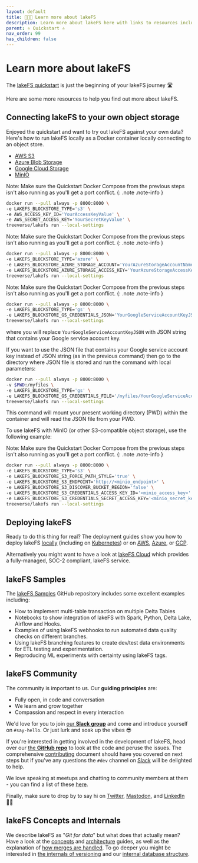 ```yaml
---
layout: default
title: 🧑🏻‍🎓 Learn more about lakeFS
description: Learn more about lakeFS here with links to resources including quickstart, samples, installation guides, and more. 
parent: ⭐ Quickstart ⭐
nav_order: 99
has_children: false
---
```


# Learn more about lakeFS

The [lakeFS quickstart](/quickstart) is just the beginning of your lakeFS journey 🛣️

Here are some more resources to help you find out more about lakeFS. 

## Connecting lakeFS to your own object storage

Enjoyed the quickstart and want to try out lakeFS against your own data? Here's how to run lakeFS locally as a Docker container locally connecting to an object store. 

<div class="tabs">
  <ul>
    <li><a href="#on-aws-s3">AWS S3</a></li>
    <li><a href="#on-azure-blob">Azure Blob Storage</a></li>
    <li><a href="#on-google-gcs">Google Cloud Storage</a></li>
    <li><a href="#on-minio">MinIO</a></li>
  </ul> 
  <div markdown="1" id="on-aws-s3">

Note: Make sure the Quickstart Docker Compose from the previous steps isn't also running as you'll get a port conflict.
{: .note .note-info }

   ```bash
docker run --pull always -p 8000:8000 \
   -e LAKEFS_BLOCKSTORE_TYPE='s3' \
   -e AWS_ACCESS_KEY_ID='YourAccessKeyValue' \
   -e AWS_SECRET_ACCESS_KEY='YourSecretKeyValue' \
   treeverse/lakefs run --local-settings
   ```

  </div>
  <div markdown="1" id="on-azure-blob">

Note: Make sure the Quickstart Docker Compose from the previous steps isn't also running as you'll get a port conflict.
{: .note .note-info }

   ```bash
docker run --pull always -p 8000:8000 \
   -e LAKEFS_BLOCKSTORE_TYPE='azure' \
   -e LAKEFS_BLOCKSTORE_AZURE_STORAGE_ACCOUNT='YourAzureStorageAccountName' \
   -e LAKEFS_BLOCKSTORE_AZURE_STORAGE_ACCESS_KEY='YourAzureStorageAccessKey' \
   treeverse/lakefs run --local-settings
   ```

  </div>
  <div markdown="1" id="on-google-gcs">

Note: Make sure the Quickstart Docker Compose from the previous steps isn't also running as you'll get a port conflict.
{: .note .note-info }

   ```bash
docker run --pull always -p 8000:8000 \
   -e LAKEFS_BLOCKSTORE_TYPE='gs' \
   -e LAKEFS_BLOCKSTORE_GS_CREDENTIALS_JSON='YourGoogleServiceAccountKeyJSON' \
   treeverse/lakefs run --local-settings
   ```
where you will replace ```YourGoogleServiceAccountKeyJSON``` with JSON string that contains your Google service account key.

If you want to use the JSON file that contains your Google service account key instead of JSON string (as in the previous command) then go to the directory where JSON file is stored and run the command with local parameters:

   ```bash
docker run --pull always -p 8000:8000 \
   -v $PWD:/myfiles \
   -e LAKEFS_BLOCKSTORE_TYPE='gs' \
   -e LAKEFS_BLOCKSTORE_GS_CREDENTIALS_FILE='/myfiles/YourGoogleServiceAccountKey.json' \
   treeverse/lakefs run --local-settings
   ```
This command will mount your present working directory (PWD) within the container and will read the JSON file from your PWD.

  </div>
  <div markdown="1" id="on-minio">

To use lakeFS with MinIO (or other S3-compatible object storage), use the following example:

Note: Make sure the Quickstart Docker Compose from the previous steps isn't also running as you'll get a port conflict.
{: .note .note-info }

   ```bash
docker run --pull always -p 8000:8000 \
   -e LAKEFS_BLOCKSTORE_TYPE='s3' \
   -e LAKEFS_BLOCKSTORE_S3_FORCE_PATH_STYLE='true' \
   -e LAKEFS_BLOCKSTORE_S3_ENDPOINT='http://<minio_endpoint>' \
   -e LAKEFS_BLOCKSTORE_S3_DISCOVER_BUCKET_REGION='false' \
   -e LAKEFS_BLOCKSTORE_S3_CREDENTIALS_ACCESS_KEY_ID='<minio_access_key>' \
   -e LAKEFS_BLOCKSTORE_S3_CREDENTIALS_SECRET_ACCESS_KEY='<minio_secret_key>' \
   treeverse/lakefs run --local-settings
   ```

  </div>
</div>

## Deploying lakeFS

Ready to do this thing for real? The deployment guides show you how to deploy lakeFS [locally](/deploy/onprem.html) (including on [Kubernetes](/deploy/onprem.html#k8s)) or on [AWS](/deploy/aws.html), [Azure](/deploy/azure.html), or [GCP](/deploy/gcp.html). 

Alternatively you might want to have a look at [lakeFS Cloud](https://lakefs.cloud/) which provides a fully-managed, SOC-2 compliant, lakeFS service. 

## lakeFS Samples

The [lakeFS Samples](https://github.com/treeverse/lakeFS-samples) GitHub repository includes some excellent examples including: 

* How to implement multi-table transaction on multiple Delta Tables
* Notebooks to show integration of lakeFS with Spark, Python, Delta Lake, Airflow and Hooks.
* Examples of using lakeFS webhooks to run automated data quality checks on different branches.
* Using lakeFS branching features to create dev/test data environments for ETL testing and experimentation.
* Reproducing ML experiments with certainty using lakeFS tags.

## lakeFS Community

The community is important to us. Our **guiding principles** are: 

* Fully open, in code and conversation
* We learn and grow together
* Compassion and respect in every interaction

We'd love for you to join [our **Slack group**](https://lakefs.io/slack) and come and introduce yourself on `#say-hello`. Or just lurk and soak up the vibes 😎

If you're interested in getting involved in the development of lakeFS, head over our [the **GitHub repo**](https://github.com/treeverse/lakeFS) to look at the code and peruse the issues. The comprehensive [contributing](/contributing.html) document should have you covered on next steps but if you've any questions the `#dev` channel on [Slack](https://lakefs.io/slack) will be delighted to help. 

We love speaking at meetups and chatting to community members at them - you can find a list of these [here](https://lakefs.io/community/). 

Finally, make sure to drop by to say hi on [Twitter](https://twitter.com/lakeFS), [Mastodon](https://data-folks.masto.host/@lakeFS), and [LinkedIn](https://www.linkedin.com/company/treeverse/) 👋🏻

## lakeFS Concepts and Internals

We describe lakeFS as "_Git for data_" but what does that actually mean? Have a look at the [concepts](/understand/model.html) and [architecture](/understand/architecture.html) guides, as well as the explanation of [how merges are handled](/understand/how/merge.html). To go deeper you might be interested in [the internals of versioning](/understand/how/versioning-internals.htm) and our [internal database structure](/understand/how/kv.html).
